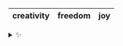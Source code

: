 | creativity | freedom | joy |
| :--------: | :-----: | :-: |

<details>
  <summary>✨</summary>
  These words are chosen at random each day. New words will appear here tomorrow morning.
</details>